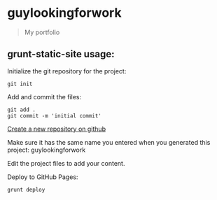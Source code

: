 # guylookingforwork
> My portfolio

## grunt-static-site usage:
Initialize the git repository for the project:
```
git init
```

Add and commit the files:
```
git add .
git commit -m 'initial commit'
```

[Create a new repository on github](http://github.com/new)

Make sure it has the same name you entered when you generated this project: guylookingforwork

Edit the project files to add your content.

Deploy to GitHub Pages:
```
grunt deploy
```